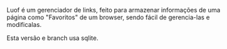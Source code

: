 Luof é um gerenciador de links, feito para armazenar informações de uma página como "Favoritos" de um browser, sendo fácil de gerencia-las e modificalas.

Esta versão e branch usa sqlite.

